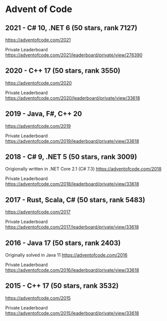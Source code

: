 # Advent of Code

## 2021 - C# 10, .NET 6 (50 stars, rank 7127)
https://adventofcode.com/2021

Private Leaderboard
https://adventofcode.com/2021/leaderboard/private/view/276390

## 2020 - C++ 17 (50 stars, rank 3550)
https://adventofcode.com/2020

Private Leaderboard
https://adventofcode.com/2020/leaderboard/private/view/33618

## 2019 - Java, F#, C++ 20
https://adventofcode.com/2019

Private Leaderboard
https://adventofcode.com/2019/leaderboard/private/view/33618

## 2018 - C# 9, .NET 5 (50 stars, rank 3009)
Origionally written in .NET Core 2.1 (C# 7.3)
https://adventofcode.com/2018

Private Leaderboard
https://adventofcode.com/2018/leaderboard/private/view/33618

## 2017 - Rust, Scala, C# (50 stars, rank 5483)
https://adventofcode.com/2017

Private Leaderboard
https://adventofcode.com/2017/leaderboard/private/view/33618

## 2016 - Java 17 (50 stars, rank 2403)
Originally solved in Java 11
https://adventofcode.com/2016

Private Leaderboard
https://adventofcode.com/2016/leaderboard/private/view/33618

## 2015 - C++ 17 (50 stars, rank 3532)
https://adventofcode.com/2015

Private Leaderboard
https://adventofcode.com/2015/leaderboard/private/view/33618
